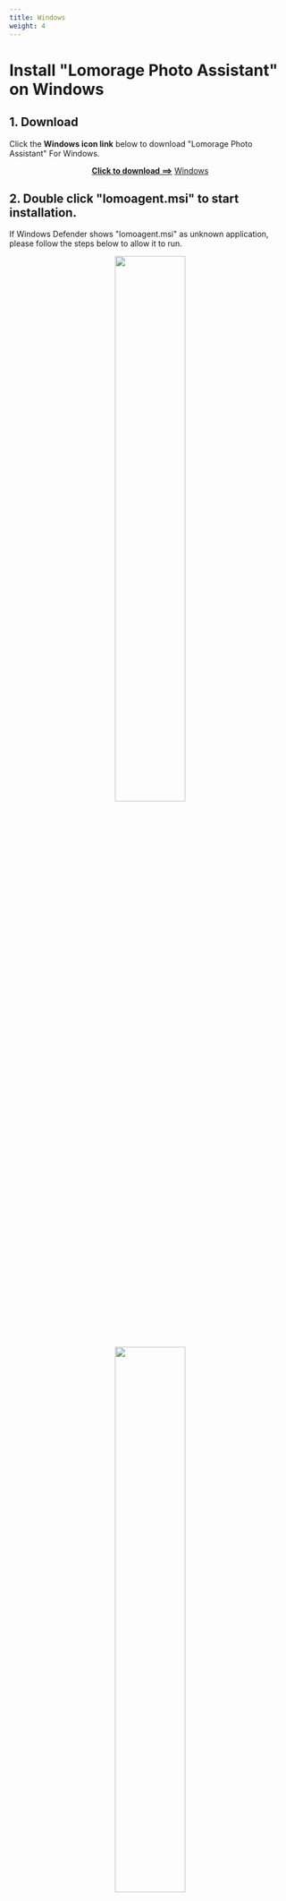 ```yaml
---
title: Windows
weight: 4
---
```


# Install "Lomorage Photo Assistant" on Windows

## 1. Download
Click the **Windows icon link** below to download "Lomorage Photo Assistant" For Windows.

<p align="center">
<a href="https://github.com/lomorage/LomoAgentWin/releases/download/en/lomoagent.msi"><b>Click to download ==></b></a>
<a href="https://github.com/lomorage/LomoAgentWin/releases/download/en/lomoagent.msi" title="Install Lomorage for Windows" class="badge windows">Windows</a>
</p>

## 2. Double click "lomoagent.msi" to start installation.

 If Windows Defender shows "lomoagent.msi" as unknown application, please follow the steps below to allow it to run.

<div align="center">
<p class="screenshoot">
  <img width="50%" src="/img/installation/windows-defender-1.png">
  <img width="50%" src="/img/installation/windows-defender-2.png">
</p>
</div>

## 3. Follow the wizard
 to finish the installation, in the End-User License Agreement, please checked the box as below.

<div align="center">
<p class="screenshoot">
  <img width="50%" src="/img/installation/windows-install-1.png">
  <img width="50%" src="/img/installation/windows-install-2.png">
  <img width="50%" src="/img/installation/windows-install-3.png">
</p>
</div>

## 4. Allow network access
Now you should see the lomoagent icon on your desktop, you can double click to start "Lomorage Photo Assistant". If you meet below dialog popuped up by the Windows os, please select "Private networks ..." one and click the Allow access.

<div align="center">
<p class="screenshoot">
  <img width="50%" src="/img/installation/windows-firewall.png">
</p>
</div>

## 5. Config data folder
You will see below picture while you start "Lomorage Photo Assistant", **You need to config the "Data directory" before using it**，"Data directory" is used to save the photos and videos uploading from your phone.

<div align="center">
<p class="screenshoot">
  <img width="100%" src="/img/installation/windows-lomo-agent.png">
</p>
</div>

## 6. Open Web Client

The Setting Windows will be hide to your taskbar tray area, normally it is on the right of the task bar like below picture:


<div align="center">
<p class="screenshoot">
  <img width="100%" src="/img/installation/windows-lomo-agent-tray.png">
</p>
</div>


Web client as below picture. 

<div align="center">
<p class="screenshoot">
  <img width="100%" src="/img/installation/windows-lomo-agent-web.png">
</p>
</div>

## 7. **You can access this web interface via http://ip(the ip shown on the Settings Windows) from other device.**


## 8. if create user failed， please try to turn off Windows Firewall

Enjoy!

**Contact to us: support@lomorage.com**

**If you are using HEIC/HEIF format on iPhone, you need to install "[HEIF Image Extensions](https://www.microsoft.com/en-us/p/heif-image-extensions/9pmmsr1cgpwg?activetab=pivot:overviewtab)" and "[HEVC Video Extensions](https://www.microsoft.com/en-us/p/hevc-video-extensions/9nmzlz57r3t7?activetab=pivot:overviewtab)".**